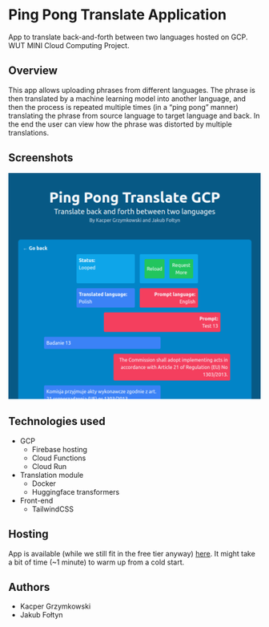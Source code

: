 # Ping Pong Translate Application
App to translate back-and-forth between two languages hosted on GCP. WUT MINI Cloud Computing Project.

## Overview
This app allows uploading phrases from different languages. 
The phrase is then translated by a machine learning model into another language, and then the process is repeated multiple times (in a “ping pong” manner) translating the phrase from source language to target language and back.
In the end the user can view how the phrase was distorted by multiple translations.   

## Screenshots
![demo](docs/pingpong.png)

## Technologies used
* GCP
  * Firebase hosting
  * Cloud Functions
  * Cloud Run
* Translation module
  * Docker
  * Huggingface transformers
* Front-end
  * TailwindCSS

## Hosting
App is available (while we still fit in the free tier anyway) [here](https://ping-pong-translate.web.app/).
It might take a bit of time (~1 minute) to warm up from a cold start.

## Authors
* Kacper Grzymkowski
* Jakub Fołtyn
